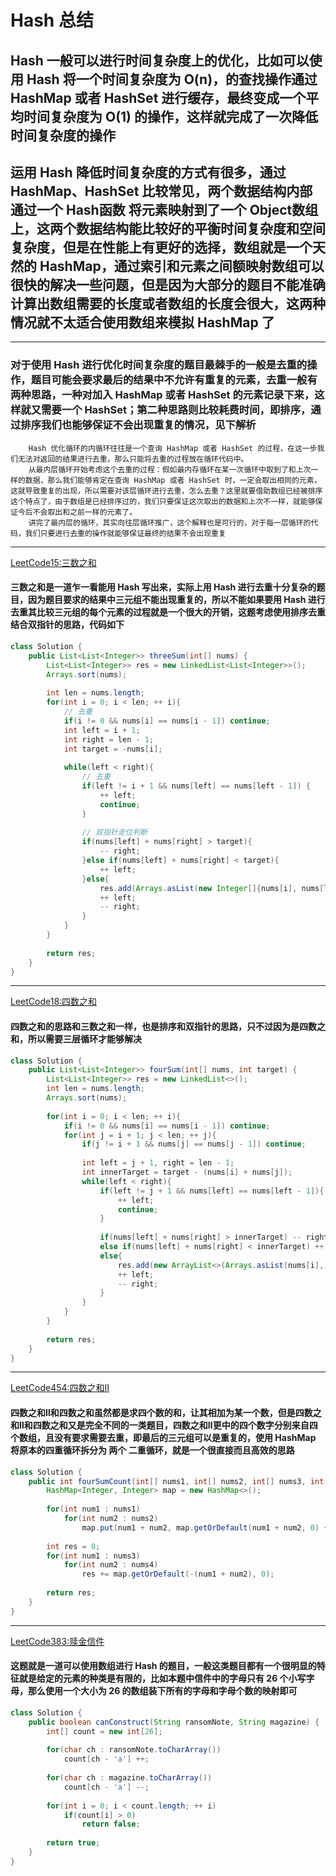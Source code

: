# Hash 总结

## Hash 一般可以进行时间复杂度上的优化，比如可以使用 Hash 将一个时间复杂度为 O(n)，的查找操作通过 HashMap 或者 HashSet 进行缓存，最终变成一个平均时间复杂度为 O(1) 的操作，这样就完成了一次降低时间复杂度的操作

## 运用 Hash 降低时间复杂度的方式有很多，通过 HashMap、HashSet 比较常见，两个数据结构内部通过一个 Hash函数 将元素映射到了一个 Object数组上，这两个数据结构能比较好的平衡时间复杂度和空间复杂度，但是在性能上有更好的选择，数组就是一个天然的 HashMap，通过索引和元素之间额映射数组可以很快的解决一些问题，但是因为大部分的题目不能准确计算出数组需要的长度或者数组的长度会很大，这两种情况就不太适合使用数组来模拟 HashMap 了

---

### 对于使用 Hash 进行优化时间复杂度的题目最棘手的一般是去重的操作，题目可能会要求最后的结果中不允许有重复的元素，去重一般有两种思路，一种对加入 HashMap 或者 HashSet 的元素记录下来，这样就又需要一个 HashSet；第二种思路则比较耗费时间，即排序，通过排序我们也能够保证不会出现重复的情况，见下解析

```plain text
    Hash 优化循环的内循环往往是一个查询 HashMap 或者 HashSet 的过程，在这一步我们无法对返回的结果进行去重，那么只能将去重的过程放在循环代码中。
    从最内层循环开始考虑这个去重的过程：假如最内存循环在某一次循环中取到了和上次一样的数据，那么我们能够肯定在查询 HashMap 或者 HashSet 时，一定会取出相同的元素，这就导致重复的出现，所以需要对该层循环进行去重，怎么去重？这里就要借助数组已经被排序这个特点了，由于数组是已经排序过的，我们只要保证这次取出的数据和上次不一样，就能够保证今后不会取出和之前一样的元素了。
    讲完了最内层的循环，其实向往层循环推广，这个解释也是可行的，对于每一层循环的代码，我们只要进行去重的操作就能够保证最终的结果不会出现重复
```

---

[LeetCode15:三数之和](https://leetcode.com/problems/3sum/)

#### 三数之和是一道乍一看能用 Hash 写出来，实际上用 Hash 进行去重十分复杂的题目，因为题目要求的结果中三元组不能出现重复的，所以不能如果要用 Hash 进行去重其比较三元组的每个元素的过程就是一个很大的开销，这题考虑使用**排序去重**结合**双指针**的思路，代码如下

```java
class Solution {
    public List<List<Integer>> threeSum(int[] nums) {
        List<List<Integer>> res = new LinkedList<List<Integer>>();
        Arrays.sort(nums);
        
        int len = nums.length;
        for(int i = 0; i < len; ++ i){
            // 去重
            if(i != 0 && nums[i] == nums[i - 1]) continue;
            int left = i + 1;
            int right = len - 1;
            int target = -nums[i];
            
            while(left < right){
                // 去重
                if(left != i + 1 && nums[left] == nums[left - 1]) {
                    ++ left;
                    continue;
                }
                
                // 双指针走位判断
                if(nums[left] + nums[right] > target){
                    -- right;
                }else if(nums[left] + nums[right] < target){
                    ++ left;
                }else{
                    res.add(Arrays.asList(new Integer[]{nums[i], nums[left], nums[right]}));
                    ++ left;
                    -- right;
                }
            }
        }
        
        return res;
    }
}
```

---

[LeetCode18:四数之和](https://leetcode.com/problems/4sum/)

#### 四数之和的思路和三数之和一样，也是排序和双指针的思路，只不过因为是四数之和，所以需要三层循环才能够解决

```java
class Solution {
    public List<List<Integer>> fourSum(int[] nums, int target) {
        List<List<Integer>> res = new LinkedList<>();   
        int len = nums.length;
        Arrays.sort(nums);
        
        for(int i = 0; i < len; ++ i){
            if(i != 0 && nums[i] == nums[i - 1]) continue;
            for(int j = i + 1; j < len; ++ j){
                if(j != i + 1 && nums[j] == nums[j - 1]) continue;
                
                int left = j + 1, right = len - 1;
                int innerTarget = target - (nums[i] + nums[j]);
                while(left < right){
                    if(left != j + 1 && nums[left] == nums[left - 1]){
                        ++ left;
                        continue;
                    }
                    
                    if(nums[left] + nums[right] > innerTarget) -- right;
                    else if(nums[left] + nums[right] < innerTarget) ++ left;
                    else{
                        res.add(new ArrayList<>(Arrays.asList(nums[i], nums[j], nums[left], nums[right])));
                        ++ left;
                        -- right;
                    }
                }
            }
        }
        
        return res;
    }
}
```

---

[LeetCode454:四数之和Ⅱ](https://leetcode.com/problems/4sum-ii/)

#### 四数之和Ⅱ和四数之和虽然都是求四个数的和，让其相加为某一个数，但是四数之和Ⅱ和四数之和又是完全不同的一类题目，四数之和Ⅱ更中的四个数字分别来自四个数组，且没有要求需要去重，即最后的三元组可以是重复的，使用 HashMap 将原本的四重循环拆分为 两个 二重循环，就是一个很直接而且高效的思路

```java
class Solution {
    public int fourSumCount(int[] nums1, int[] nums2, int[] nums3, int[] nums4) {
        HashMap<Integer, Integer> map = new HashMap<>();
        
        for(int num1 : nums1)
            for(int num2 : nums2)
                map.put(num1 + num2, map.getOrDefault(num1 + num2, 0) + 1);
        
        int res = 0;
        for(int num1 : nums3)
            for(int num2 : nums4)
                res += map.getOrDefault(-(num1 + num2), 0);
        
        return res;
    }
}
```

---

[LeetCode383:赎金信件](https://leetcode.com/problems/ransom-note/)

#### 这题就是一道可以使用数组进行 Hash 的题目，一般这类题目都有一个很明显的特征就是给定的元素的种类是有限的，比如本题中信件中的字母只有 26 个小写字母，那么使用一个大小为 26 的数组装下所有的字母和字母个数的映射即可

```java
class Solution {
    public boolean canConstruct(String ransomNote, String magazine) {
        int[] count = new int[26];
        
        for(char ch : ransomNote.toCharArray())
            count[ch - 'a'] ++;
        
        for(char ch : magazine.toCharArray())
            count[ch - 'a'] --;
    
        for(int i = 0; i < count.length; ++ i)
            if(count[i] > 0)
                return false;
        
        return true;
    }
}
```
